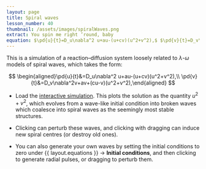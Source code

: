 ```yaml
---
layout: page
title: Spiral waves
lesson_number: 40
thumbnail: /assets/images/spiralWaves.png
extract: You spin me right ’round, baby
equation: $\pd{u}{t}=D_u\nabla^2 u+au-(u+cv)(u^2+v^2),$ $\pd{v}{t}=D_v\nabla^2v+av+(cu-v)(u^2+v^2)$
---
```


This is a simulation of a reaction–diffusion system loosely related to $\lambda$-$\omega$ models of spiral waves, which takes the form:

$$
\begin{aligned}\pd{u}{t}&=D_u\nabla^2 u+au-(u+cv)(u^2+v^2),\\ \pd{v}{t}&=D_v\nabla^2v+av+(cu-v)(u^2+v^2),\end{aligned}
$$

* Load the [interactive simulation](/sim/?preset=lambdaOmega). This plots the solution as the quantity $u^2+v^2$, which evolves from a wave-like initial condition into broken waves which coalesce into spiral waves as the seemingly most stable structures.

* Clicking can perturb these waves, and clicking with dragging can induce new spiral centres (or destroy old ones).

* You can also generate your own waves by setting the initial conditions to zero under {{ layout.equations }} → **Initial conditions**, and then clicking to generate radial pulses, or dragging to perturb them.
